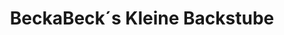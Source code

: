 ---
title: "BeckaBeck´s Kleine Backstube"
url: /metzingen/beckabeck-s-kleine-backstube/
shop: Bäckerei
---